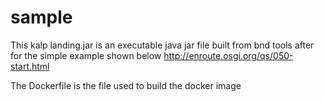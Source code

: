# sample

This kalp landing.jar is an executable java jar file built from bnd tools after for the simple example shown below
http://enroute.osgi.org/qs/050-start.html

The Dockerfile is the file used to build the docker image

